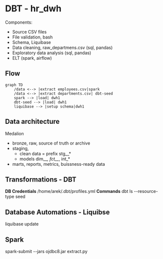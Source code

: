 # DBT - hr_dwh
Components: 
- Source CSV files
- File validation, bash
- Schema, Liquibase
- Data cleaning, raw_departmens.csv (sql, pandas)
- Exploratory data analysis (sql, pandas)
- ELT (spark, airflow)

## Flow
```mermaid
graph TD
    /data <--> |extract employees.csv|spark
    /data <--> |extract departments.csv| dbt-seed
    spark --> |load| dwh1
    dbt-seed --> |load| dwh1
    liquibase --> |setup schema|dwh1
```
## Data architecture
Medalion
- bronze, raw, source of truth or archive
- staging,
    - clean data = prefix stg__*
    - models dim__*, fct__*, int_*
- marts, reports, metrics, buissness-ready data

## Transformations - DBT
**DB Credentials**
/home/arek/.dbt/profiles.yml
**Commands**
dbt ls --resource-type seed


## Database Automations - Liquibse
liquibase update

## Spark
spark-submit --jars ojdbc8.jar extract.py